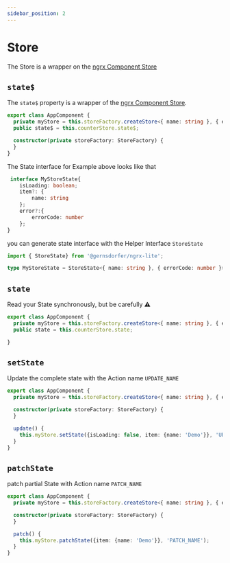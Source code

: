 ```yaml
---
sidebar_position: 2
---
```


# Store

The Store is a wrapper on the [ngrx Component Store](https://ngrx.io/guide/component-store)

## `state$`

The `state$` property is a wrapper of the [ngrx Component Store](https://ngrx.io/guide/component-store).
 

```ts title="app.component.ts"
export class AppComponent {
  private myStore = this.storeFactory.createStore<{ name: string }, { errorCode: number }>('myStore');
  public state$ = this.counterStore.state$;

  constructor(private storeFactory: StoreFactory) {
  }
}
```

The State interface for Example above looks like that

```ts
 interface MyStoreState{
    isLoading: boolean;
    item?: { 
        name: string
    };
    error?:{ 
        errorCode: number 
    };
}
```

you can generate state interface with the Helper Interface `StoreState`

```ts
import { StoreState} from '@gernsdorfer/ngrx-lite';

type MyStoreState = StoreState<{ name: string }, { errorCode: number }>;
```

## `state`

Read your State synchronously, but be carefully ⚠️


```ts title="app.component.ts"
export class AppComponent {
  private myStore = this.storeFactory.createStore<{ name: string }, { errorCode: number }>('myStore');
  public state = this.counterStore.state;

}
```

## `setState`

Update the complete state with the Action name `UPDATE_NAME`

```ts title="app.component.ts"
export class AppComponent {
  private myStore = this.storeFactory.createStore<{ name: string }, { errorCode: number }>('myStore');

  constructor(private storeFactory: StoreFactory) {
  }

  update() {
    this.myStore.setState({isLoading: false, item: {name: 'Demo'}}, 'UPDATE_NAME');
  }
}
```


## `patchState`

patch partial State with Action name `PATCH_NAME`

```ts title="app.component.ts"
export class AppComponent {
  private myStore = this.storeFactory.createStore<{ name: string }, { errorCode: number }>('myStore');

  constructor(private storeFactory: StoreFactory) {
  }

  patch() {
    this.myStore.patchState({item: {name: 'Demo'}}, 'PATCH_NAME');
  }
}
```
